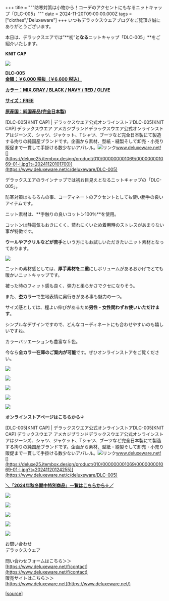 +++
title = """防寒対策は小物から！コーデのアクセントにもなるニットキャップ「DLC-005」"""
date = 2024-11-20T09:00:00.000Z
tags = ["clothes","Deluxeware"]
+++
いつもデラックスウエアブログをご覧頂き誠にありがとうございます。

本日は、デラックスエアでは”**初”**となる**ニットキャップ「DLC-005」**をご紹介いたします。

**KNIT CAP**

[![](https://stat.ameba.jp/user_images/20241120/12/deluxeware/a6/74/j/o0800080015512172212.jpg)](https://stat.ameba.jp/user_images/20241120/12/deluxeware/a6/74/j/o0800080015512172212.jpg)

**DLC-005**  
**[金額：￥6,000 税抜（￥6,600 税込）](https://www.deluxeware.net/c/deluxeware/DLC-005)**

**[カラー：MIX.GRAY / BLACK / NAVY / RED / OLIVE](https://www.deluxeware.net/c/deluxeware/DLC-005)**

**[サイズ：FREE](https://www.deluxeware.net/c/deluxeware/DLC-005)**

**[原産国：純国産品(完全日本製)](https://www.deluxeware.net/c/deluxeware/DLC-005)**

[DLC-005\[KNIT CAP\] | デラックスウエア公式オンラインストアDLC-005\[KNIT CAP\] デラックスウエア アメカジブランドデラックスウエア公式オンラインストアはジーンズ、シャツ、ジャケット、Tシャツ、ブーツなど完全日本製にて製造する拘りの純国産ブランドです。企画から素材、型紙・縫製そして卸売・小売り販促まで一貫して手掛ける数少ないアパレル。![リンク](https://c.stat100.ameba.jp/ameblo/symbols/v3.20.0/svg/gray/editor_link.svg)www.deluxeware.net![](https://deluxe25.itembox.design/product/010/000000001069/000000001069-01-l.jpg?t=20241120101700)](https://www.deluxeware.net/c/deluxeware/DLC-005)

デラックスエアのラインナップでは初お目見えとなるニットキャップの「DLC-005」。

防寒対策はもちろんの事、コーディネートのアクセントとしても使い勝手の良いアイテムです。

ニット素材は、**手触りの良いコットン100％**を使用。

コットンは静電気もおきにくく、蒸れにくいため着用時のストレスがあまりない事が特徴です。

**ウールやアクリルなどが苦手**という方にもお試しいただきたいニット素材となっております。

[![](https://stat.ameba.jp/user_images/20241120/12/deluxeware/bf/3f/j/o0800080015512172225.jpg)](https://stat.ameba.jp/user_images/20241120/12/deluxeware/bf/3f/j/o0800080015512172225.jpg)

ニットの素材感としては、**厚手素材を二重**にしボリュームがあるおかげでとても暖かいニットキャップです。

被った時のフィット感も良く、弾力と柔らかさでクセになりそう。

また、**杢カラー**で生地表情に奥行きがある事も魅力の一つ。

サイズ感としては、程よい伸びがあるため**男性・女性問わずお使いいただけます**。

シンプルなデザインですので、どんなコーディネートにも合わせやすいのも嬉しいですね。

カラーバリエーションも豊富な５色。

今なら**全カラー在庫のご案内が可能**です。ぜひオンラインストアをご覧ください。

[![](https://stat.ameba.jp/user_images/20241120/12/deluxeware/53/e8/j/o0800080015512185793.jpg)](https://stat.ameba.jp/user_images/20241120/12/deluxeware/53/e8/j/o0800080015512185793.jpg)

[![](https://stat.ameba.jp/user_images/20241120/12/deluxeware/c1/3a/j/o0800080015512185817.jpg)](https://stat.ameba.jp/user_images/20241120/12/deluxeware/c1/3a/j/o0800080015512185817.jpg)

[![](https://stat.ameba.jp/user_images/20241120/12/deluxeware/19/97/j/o0800080015512185839.jpg)](https://stat.ameba.jp/user_images/20241120/12/deluxeware/19/97/j/o0800080015512185839.jpg)

[![](https://stat.ameba.jp/user_images/20241120/12/deluxeware/4d/10/j/o0800080015512185869.jpg)](https://stat.ameba.jp/user_images/20241120/12/deluxeware/4d/10/j/o0800080015512185869.jpg)

[![](https://stat.ameba.jp/user_images/20241120/12/deluxeware/8e/61/j/o0800080015512185881.jpg)](https://stat.ameba.jp/user_images/20241120/12/deluxeware/8e/61/j/o0800080015512185881.jpg)

**オンラインストアページはこちらから↓**

[DLC-005\[KNIT CAP\] | デラックスウエア公式オンラインストアDLC-005\[KNIT CAP\] デラックスウエア アメカジブランドデラックスウエア公式オンラインストアはジーンズ、シャツ、ジャケット、Tシャツ、ブーツなど完全日本製にて製造する拘りの純国産ブランドです。企画から素材、型紙・縫製そして卸売・小売り販促まで一貫して手掛ける数少ないアパレル。![リンク](https://c.stat100.ameba.jp/ameblo/symbols/v3.20.0/svg/gray/editor_link.svg)www.deluxeware.net![](https://deluxe25.itembox.design/product/010/000000001069/000000001069-01-l.jpg?t=20241120124255)](https://www.deluxeware.net/c/deluxeware/DLC-005)

[**＼「2024年秋冬期中特別商品」一覧はこちらから↓／**](https://www.deluxeware.net/c/2024FWreserveall2)

[![](https://stat.ameba.jp/user_images/20241116/15/deluxeware/da/96/j/o0800080015510646428.jpg?caw=800)](https://www.deluxeware.net/c/2024FWreserveall2)

[![](https://stat.ameba.jp/user_images/20241116/16/deluxeware/4a/05/j/o1200050015510661447.jpg?caw=800)](https://www.deluxeware.net/c/deluxeware/D-26)

[![](https://stat.ameba.jp/user_images/20240315/15/deluxeware/04/7f/j/o0800026015413271803.jpg?caw=800)](https://www.instagram.com/deluxeware/?hl=ja)

[![](https://stat.ameba.jp/user_images/20220415/12/deluxeware/3b/ce/j/o0800026015103175481.jpg?caw=800)](https://www.deluxeware.net/f/headstore)

[![](https://stat.ameba.jp/user_images/20220415/12/deluxeware/d7/c6/j/o0800026015103175487.jpg?caw=800)](https://www.deluxeware.net/)

お問い合わせ  
デラックスウエア

問い合わせフォームはこちら＞＞  
[https://www.deluxeware.net/f/contact](https://www.deluxeware.net/f/contact)  
販売サイトはこちら＞＞  
[https://www.deluxeware.net](https://www.deluxeware.net/)

[[source]](https://ameblo.jp/deluxeware/entry-12875698090.html)
